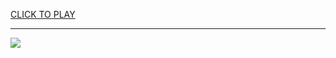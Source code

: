 
<a href="https://premium76.site?title=unblocked_games_big_head_soccer&ref=13M">CLICK TO PLAY</a></h3>
<hr>

<a href="https://premium76.site?title=unblocked_games_big_head_soccer&ref=13M"><img src="https://clearcache.store/games.png"></a>


